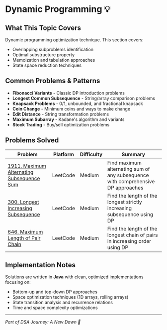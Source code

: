 # Dynamic Programming 💡

## What This Topic Covers
Dynamic programming optimization technique. This section covers:
- Overlapping subproblems identification
- Optimal substructure property
- Memoization and tabulation approaches
- State space reduction techniques

## Common Problems & Patterns
- **Fibonacci Variants** - Classic DP introduction problems
- **Longest Common Subsequence** - String/array comparison problems
- **Knapsack Problems** - 0/1, unbounded, and fractional knapsack
- **Coin Change** - Minimum coins and ways to make change
- **Edit Distance** - String transformation problems
- **Maximum Subarray** - Kadane's algorithm and variants
- **Stock Trading** - Buy/sell optimization problems

## Problems Solved

| Problem | Platform | Difficulty | Summary |
|---------|----------|------------|----------|
| [1911. Maximum Alternating Subsequence Sum](./MaximumAlternatingSubsequenceSum.java) | LeetCode | Medium | Find maximum alternating sum of any subsequence with comprehensive DP approaches |
| [300. Longest Increasing Subsequence](./LongestIncreasingSubsequence.java) | LeetCode | Medium | Find the length of the longest strictly increasing subsequence using DP |
| [646. Maximum Length of Pair Chain](./MaximumLengthOfPairChain.java) | LeetCode | Medium | Find the length of the longest chain of pairs in increasing order using DP |

## Implementation Notes
Solutions are written in **Java** with clean, optimized implementations focusing on:
- Bottom-up and top-down DP approaches
- Space optimization techniques (1D arrays, rolling arrays)
- State transition analysis and recurrence relations
- Time and space complexity optimizations

---
*Part of DSA Journey: A New Dawn 🌅*
